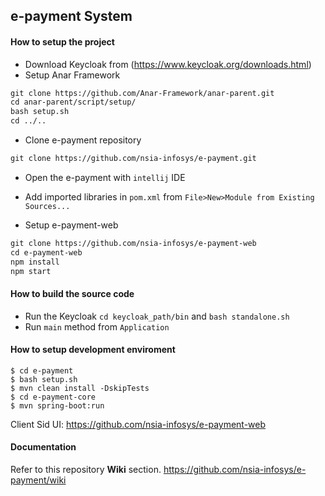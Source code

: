 ## e-payment System

#### How to setup the project
- Download Keycloak from (https://www.keycloak.org/downloads.html)
- Setup Anar Framework
```xml
git clone https://github.com/Anar-Framework/anar-parent.git
cd anar-parent/script/setup/
bash setup.sh
cd ../..
```
- Clone e-payment repository

```xml
git clone https://github.com/nsia-infosys/e-payment.git
```
- Open the e-payment with `intellij` IDE
- Add imported libraries in `pom.xml` from `File>New>Module from Existing Sources...`

- Setup e-payment-web
```xml
git clone https://github.com/nsia-infosys/e-payment-web
cd e-payment-web
npm install 
npm start
```

#### How to build the source code
- Run the Keycloak `cd keycloak_path/bin` and `bash standalone.sh`
- Run `main` method from `Application`

#### How to setup development enviroment
```
$ cd e-payment
$ bash setup.sh
$ mvn clean install -DskipTests
$ cd e-payment-core
$ mvn spring-boot:run
```

Client Sid UI: https://github.com/nsia-infosys/e-payment-web

#### Documentation

Refer to this repository **Wiki** section.
https://github.com/nsia-infosys/e-payment/wiki
